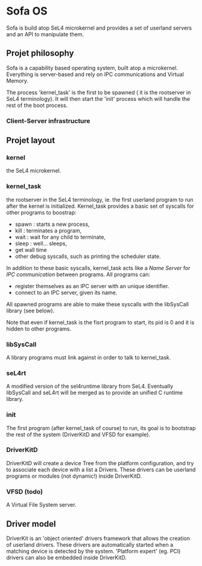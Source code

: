 # Sofa OS

Sofa is build atop SeL4 microkernel and provides a set of userland servers and an API to manipulate them.

## Projet philosophy
Sofa is a capability based operating system, built atop a microkernel. Everything is server-based and rely on IPC communications and Virtual Memory.  

The process 'kernel_task' is the first to be spawned ( it is the rootserver in SeL4 terminology). It will then start the 'init' process which will handle the rest of the boot process.

### Client-Server infrastructure 


## Projet layout
### kernel
the SeL4 microkernel.

### kernel_task
the rootserver in the SeL4 terminology, ie. the first userland program to run after the kernel is initialized. Kernel_task provides a basic set of syscalls for other programs to boostrap:

* spawn : starts a new process,
* kill : terminates a program,
* wait : wait for any child to terminate,
* sleep : well... sleeps,
* get wall time
* other debug syscalls, such as printing the scheduler state.



In addition to these basic syscalls, kernel_task acts like a _Name Server_ for _IPC communication_ between programs. All programs can:

* register themselves as an IPC server with an unique identifier.
* connect to an IPC server, given its name.

All spawned programs are able to make these syscalls with the libSysCall library (see below).

Note that even if kernel_task is the fisrt program to start, its pid is 0 and it is hidden to other programs.

### libSysCall
A library programs must link against in order to talk to kernel_task. 

### seL4rt
A modified version of the sel4runtime library from SeL4. Eventually libSysCall and seL4rt will be merged as to provide an unified C runtime library.

### init
The first program (after kernel_task of course) to run, its goal is to bootstrap the rest of the system (DriverKitD and VFSD for example).

### DriverKitD
DriverKitD will create a device Tree from the platform configuration, and try to associate each device with a list a Drivers. These drivers can be userland programs or modules (not dynamic!) inside DriverKitD. 

### VFSD (todo)
A Virtual File System server.


## Driver model
DriverKit is an 'object oriented' drivers framework that allows the creation of userland drivers. These drivers are automatically started when a matching device is detected by the system. 'Platform expert' (eg. PCI) drivers can also be embedded inside DriverKitD.
